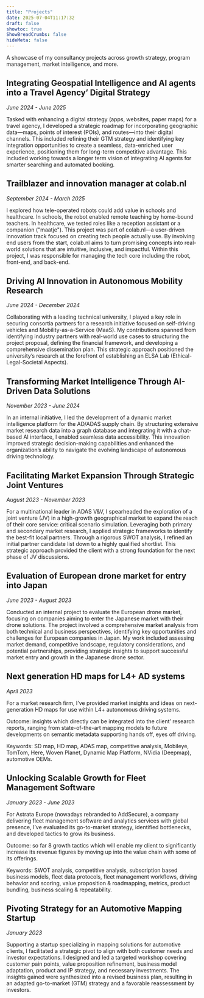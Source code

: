 ```yaml
---
title: "Projects"
date: 2025-07-04T11:17:32
draft: false
showtoc: true
ShowBreadCrumbs: false
hideMeta: false
---
```


A showcase of my consultancy projects across growth strategy, program management, market intelligence, and more.

## Integrating Geospatial Intelligence and AI agents into a Travel Agency’ Digital Strategy

_June 2024 - June 2025_

Tasked with enhancing a digital strategy (apps, websites, paper maps) for a travel agency, I developed a strategic roadmap for incorporating geographic data—maps, points of interest (POIs), and routes—into their digital channels. This included refining their GTM strategy and identifying key integration opportunities to create a seamless, data-enriched user experience, positioning them for long-term competitive advantage. This included working towards a longer term vision of integrating AI agents for smarter searching and automated booking.

## Trailblazer and innovation manager at colab.nl

_September 2024 - March 2025_

I explored how tele-operated robots could add value in schools and healthcare. In schools, the robot enabled remote teaching by home-bound teachers. In healthcare, we tested roles like a reception assistant or a companion ("maatje"). This project was part of colab.nl—a user-driven innovation track focused on creating tech people actually use. By involving end users from the start, colab.nl aims to turn promising concepts into real-world solutions that are intuitive, inclusive, and impactful. Within this project, I was responsible for managing the tech core including the robot, front-end, and back-end.

## Driving AI Innovation in Autonomous Mobility Research

_June 2024 - December 2024_

Collaborating with a leading technical university, I played a key role in securing consortia partners for a research initiative focused on self-driving vehicles and Mobility-as-a-Service (MaaS). My contributions spanned from identifying industry partners with real-world use cases to structuring the project proposal, defining the financial framework, and developing a comprehensive dissemination plan. This strategic approach positioned the university’s research at the forefront of establishing an ELSA Lab (Ethical-Legal-Societal Aspects).

## Transforming Market Intelligence Through AI-Driven Data Solutions

_November 2023 - June 2024_

In an internal initiative, I led the development of a dynamic market intelligence platform for the AD/ADAS supply chain. By structuring extensive market research data into a graph database and integrating it with a chat-based AI interface, I enabled seamless data accessibility. This innovation improved strategic decision-making capabilities and enhanced the organization’s ability to navigate the evolving landscape of autonomous driving technology.

## Facilitating Market Expansion Through Strategic Joint Ventures

_August 2023 - November 2023_

For a multinational leader in ADAS V&V, I spearheaded the exploration of a joint venture (JV) in a high-growth geographical market to expand the reach of their core service: critical scenario simulation. Leveraging both primary and secondary market research, I applied strategic frameworks to identify the best-fit local partners. Through a rigorous SWOT analysis, I refined an initial partner candidate list down to a highly qualified shortlist. This strategic approach provided the client with a strong foundation for the next phase of JV discussions.

## Evaluation of European drone market for entry into Japan

_June 2023 - August 2023_

Conducted an internal project to evaluate the European drone market, focusing on companies aiming to enter the Japanese market with their drone solutions. The project involved a comprehensive market analysis from both technical and business perspectives, identifying key opportunities and challenges for European companies in Japan. My work included assessing market demand, competitive landscape, regulatory considerations, and potential partnerships, providing strategic insights to support successful market entry and growth in the Japanese drone sector.

## Next generation HD maps for L4+ AD systems

_April 2023_

For a market research firm, I’ve provided market insights and ideas on next-generation HD maps for use within L4+ autonomous driving systems.

Outcome: insights which directly can be integrated into the client’ research reports, ranging from state-of-the-art mapping models to future developments on semantic metadata supporting hands off, eyes off driving.

Keywords: SD map, HD map, ADAS map, competitive analysis, Mobileye, TomTom, Here, Woven Planet, Dynamic Map Platform, NVidia (Deepmap), automotive OEMs.

## Unlocking Scalable Growth for Fleet Management Software

_January 2023 - June 2023_

For Astrata Europe (nowadays rebranded to AddSecure), a company delivering fleet management software and analytics services with global presence, I’ve evaluated its go-to-market strategy, identified bottlenecks, and developed tactics to grow its business.

Outcome: so far 8 growth tactics which will enable my client to significantly increase its revenue figures by moving up into the value chain with some of its offerings.

Keywords: SWOT analysis, competitive analysis, subscription based business models, fleet data protocols, fleet management workflows, driving behavior and scoring, value proposition & roadmapping, metrics, product bundling, business scaling & repeatability.

## Pivoting Strategy for an Automotive Mapping Startup

_January 2023_

Supporting a startup specializing in mapping solutions for automotive clients, I facilitated a strategic pivot to align with both customer needs and investor expectations. I designed and led a targeted workshop covering customer pain points, value proposition refinement, business model adaptation, product and IP strategy, and necessary investments. The insights gained were synthesized into a revised business plan, resulting in an adapted go-to-market (GTM) strategy and a favorable reassessment by investors.
